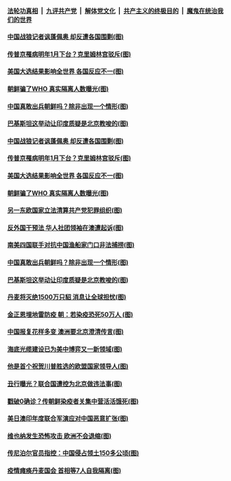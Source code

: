 

####  [法轮功真相](../../../../basic/blob/master/README.md?t=11071802) &nbsp;|&nbsp; [九评共产党](../../../../9ping.md/blob/master/README.md?t=11071802) &nbsp;|&nbsp; [解体党文化](../../../../jtdwh.md/blob/master/README.md?t=11071802)  &nbsp;|&nbsp; [共产主义的终极目的](../../../../gczydzjmd.md/blob/master/README.md?t=11071802) &nbsp;|&nbsp; [魔鬼在统治我们的世界](../../../../mgztzwmdsj.md/blob/master/README.md?t=11071802) 

#### [中国战狼记者讽蓬佩奥 却反遭各国围剿(图)](../pages/p9/951755.md?t=11071802) 

#### [传普京罹病明年1月下台？克里姆林宫驳斥(图)](../pages/p9/951675.md?t=11071802) 

#### [美国大选结果影响全世界 各国反应不一(图)](../pages/p9/951726.md?t=11071802) 

#### [朝鲜骗了WHO 真实隔离人数曝光(图)](../pages/p9/951685.md?t=11071802) 

#### [中国真敢出兵朝鲜吗？除非出现一个情形(图)](../pages/p9/951624.md?t=11071802) 

#### [巴基斯坦这举动让印度质疑是北京教唆的(图)](../pages/p9/951547.md?t=11071802) 

#### [中国战狼记者讽蓬佩奥 却反遭各国围剿(图)](../pages/p9/951755.md?t=11071802) 

#### [传普京罹病明年1月下台？克里姆林宫驳斥(图)](../pages/p9/951675.md?t=11071802) 

#### [美国大选结果影响全世界 各国反应不一(图)](../pages/p9/951726.md?t=11071802) 

#### [朝鲜骗了WHO 真实隔离人数曝光(图)](../pages/p9/951685.md?t=11071802) 

#### [另一东欧国家立法清算共产党犯罪组织(图)](../pages/p9/951719.md?t=11071802) 

#### [反外国干预法 华人社团领袖在澳遭起诉(图)](../pages/p9/951557.md?t=11071802) 

#### [南美四国联手对抗中国渔船家门口非法捕捞(图)](../pages/p9/951628.md?t=11071802) 

#### [中国真敢出兵朝鲜吗？除非出现一个情形(图)](../pages/p9/951624.md?t=11071802) 

#### [巴基斯坦这举动让印度质疑是北京教唆的(图)](../pages/p9/951547.md?t=11071802) 

#### [丹麦将灭绝1500万只貂 消息让全球担忧(图)](../pages/p9/951553.md?t=11071802) 

#### [金正恩埋地雷防疫 朝：若染疫恐死50万人 (图)](../pages/p9/951439.md?t=11071802) 

#### [中国报复花样多变 澳洲要北京澄清传言(图)](../pages/p9/951501.md?t=11071802) 

#### [海底光缆建设已为美中博弈又一新领域(图)](../pages/p9/951499.md?t=11071802) 

#### [他是首个祝贺川普胜选的欧盟国家领导人(图)](../pages/p9/951496.md?t=11071802) 

#### [丑行曝光？联合国遭控为北京做违法事(图)](../pages/p9/951445.md?t=11071802) 

#### [戳破0确诊？传朝鲜染疫者关集中营活活饿死(图)](../pages/p9/951341.md?t=11071802) 

#### [美日澳印年度联合军演应对中国恶意扩张(图)](../pages/p9/951407.md?t=11071802) 

#### [维也纳发生恐怖攻击 欧洲不会退缩(图)](../pages/p9/951391.md?t=11071802) 

#### [传尼泊尔官员指控：中国侵占领土150多公顷(图)](../pages/p9/951322.md?t=11071802) 

#### [疫情瘫痪丹麦国会 首相等7人自我隔离(图)](../pages/p9/951345.md?t=11071802) 

